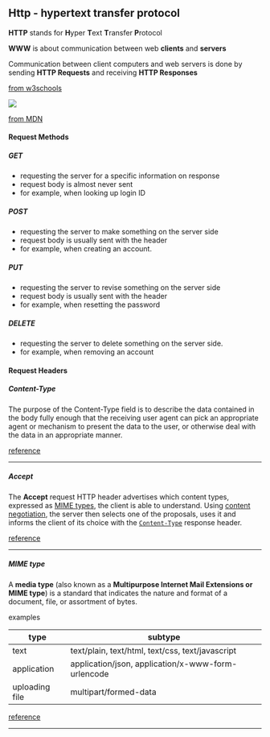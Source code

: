 ## Http - hypertext transfer protocol

**HTTP** stands for **H**yper **T**ext **T**ransfer **P**rotocol

**WWW** is about communication between web **clients** and **servers**

Communication between client computers and web servers is done by sending **HTTP Requests** and receiving **HTTP Responses** 

[from w3schools](https://www.w3schools.com/whatis/whatis_http.asp)

![](https://mdn.mozillademos.org/files/13827/HTTPMsgStructure2.png)

[from MDN](https://developer.mozilla.org/en-US/docs/Web/HTTP/Messages)

#### Request Methods

##### GET

- requesting the server for a specific information on response
- request body is almost never sent
- for example, when looking up login ID

##### POST

- requesting the server to make something on the server side
- request body is usually sent with the header
- for example, when creating an account.

##### PUT

- requesting the server to revise something on the server side
- request body is usually sent with the header
- for example, when resetting the password

##### DELETE

- requesting the server to delete something on the server side.
- for example, when removing an account



#### Request Headers

##### Content-Type

The purpose of the Content-Type field is to describe the data contained in the body fully enough that the receiving user agent can pick an appropriate agent or mechanism to present the data to the user, or otherwise deal with the data in an appropriate manner.

[reference](https://www.w3.org/Protocols/rfc1341/4_Content-Type.html)

---

##### Accept

The **Accept** request HTTP header advertises which content types, expressed as [MIME types](https://developer.mozilla.org/en-US/docs/Web/HTTP/Basics_of_HTTP/MIME_types), the client is able to understand. Using [content negotiation](https://developer.mozilla.org/en-US/docs/Web/HTTP/Content_negotiation), the server then selects one of the proposals, uses it and informs the client of its choice with the [`Content-Type`](https://developer.mozilla.org/en-US/docs/Web/HTTP/Headers/Content-Type) response header.

[reference](https://developer.mozilla.org/en-US/docs/Web/API/XMLHttpRequest/setRequestHeader)

---

##### MIME type

A **media type** (also known as a **Multipurpose Internet Mail Extensions or MIME type**) is a standard that indicates the nature and format of a document, file, or assortment of bytes. 

examples

| type           | subtype                                            |
| -------------- | -------------------------------------------------- |
| text           | text/plain, text/html, text/css, text/javascript   |
| application    | application/json, application/x-www-form-urlencode |
| uploading file | multipart/formed-data                              |

[reference](https://developer.mozilla.org/en-US/docs/Web/HTTP/Basics_of_HTTP/MIME_types)

---

